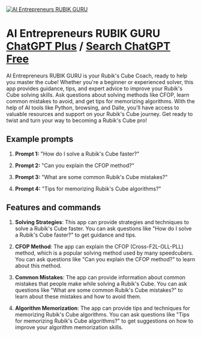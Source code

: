 
[![AI Entrepreneurs RUBIK GURU](https://files.oaiusercontent.com/file-B70b797eLjKgcYlM8NUdoGDA?se=2123-10-18T01%3A52%3A54Z&sp=r&sv=2021-08-06&sr=b&rscc=max-age%3D31536000%2C%20immutable&rscd=attachment%3B%20filename%3D73a19792-7527-4f46-bd65-cb4094b9adeb.png&sig=V7lKcyVDmlntfem8yfFbAW4Zoz4UurnRD5GiIRidXfc%3D)](https://chat.openai.com/g/g-rGKw7Fk2D-ai-entrepreneurs-rubik-guru)

# AI Entrepreneurs RUBIK GURU [ChatGPT Plus](https://chat.openai.com/g/g-rGKw7Fk2D-ai-entrepreneurs-rubik-guru) / [Search ChatGPT Free](https://gptcall.net/index.html#/?search=AI%20Entrepreneurs%20RUBIK%20GURU)

AI Entrepreneurs RUBIK GURU is your Rubik's Cube Coach, ready to help you master the cube! Whether you're a beginner or experienced solver, this app provides guidance, tips, and expert advice to improve your Rubik's Cube solving skills. Ask questions about solving methods like CFOP, learn common mistakes to avoid, and get tips for memorizing algorithms. With the help of AI tools like Python, browsing, and Dalle, you'll have access to valuable resources and support on your Rubik's Cube journey. Get ready to twist and turn your way to becoming a Rubik's Cube pro!

## Example prompts

1. **Prompt 1:** "How do I solve a Rubik's Cube faster?"

2. **Prompt 2:** "Can you explain the CFOP method?"

3. **Prompt 3:** "What are some common Rubik's Cube mistakes?"

4. **Prompt 4:** "Tips for memorizing Rubik's Cube algorithms?"

## Features and commands

1. **Solving Strategies**: This app can provide strategies and techniques to solve a Rubik's Cube faster. You can ask questions like "How do I solve a Rubik's Cube faster?" to get guidance and tips.

2. **CFOP Method**: The app can explain the CFOP (Cross-F2L-OLL-PLL) method, which is a popular solving method used by many speedcubers. You can ask questions like "Can you explain the CFOP method?" to learn about this method.

3. **Common Mistakes**: The app can provide information about common mistakes that people make while solving a Rubik's Cube. You can ask questions like "What are some common Rubik's Cube mistakes?" to learn about these mistakes and how to avoid them.

4. **Algorithm Memorization**: The app can provide tips and techniques for memorizing Rubik's Cube algorithms. You can ask questions like "Tips for memorizing Rubik's Cube algorithms?" to get suggestions on how to improve your algorithm memorization skills.


